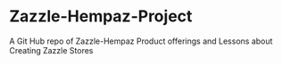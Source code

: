 # Zazzle-Hempaz-Project

A Git Hub repo of Zazzle-Hempaz Product offerings and Lessons about Creating Zazzle Stores
